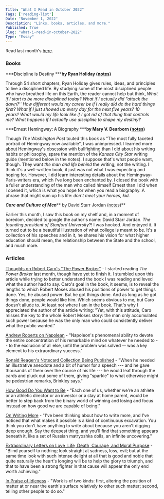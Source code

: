 ```yaml
---
Title: "What I Read in October 2022"
Tags: ['reading-list']
Date: "November 1, 2022"
Description: "Links, books, articles, and more."
Published: True
Slug: "what-i-read-in-october-2022"
Type: "Essay"
---
```


Read last month's [here](https://www.dltn.io/essays/reading-list-sept-222).

### Books

***Discipline is Destiny *****by Ryan Holiday ([notes](https://www.dltn.io/book-notes/discipline-is-destiny-by-ryan-holiday))**

Through 54 short chapters, Ryan Holiday gives rules, ideas, and principles to live a disciplined life. By studying some of the most disciplined people who have breathed life on this Earth, the reader cannot help but think, *What if I start to be more disciplined today?* *What if I actually did "attack the dawn?''* *How different would my career be if I really did do the hard things first?* *What if I just showed up every day for the next five years? 10 years?* *What would my life look like if I got rid of that thing that controls me?* *What happens if I actually use discipline to shape my destiny?*

***Ernest Hemingway: A Biography *****by Mary V. Dearborn ([notes](https://www.dltn.io/book-notes/ernest-hemingway))**

Though *The Washington Post* touted this book as "The most fully faceted portrait of Hemingway now available", I was unimpressed. I learned more about Hemingway's obsession with bullfighting than I did about his writing habits or philosophy, spare the mention of the *Kansas City Star* writing guide (mentioned below in the notes). I suppose that's what people want, though. They want *the man and life behind* the writing, not the writing. I think it's a well-written book, it just was not what I was expecting and hoping for. However, I did learn interesting details about the Hemingway-Paris-writers era, which I've long been enchanted by. I closed the book with a fuller understanding of the man who called himself Ernest than I did when I opened it, which is what you hope for when you read a biography. A phrase that might sum up his life: *don't meet your heroes, kid.*

***Care and Culture of Men***** by David Starr Jordan ([notes](https://www.dltn.io/book-notes/the-care-and-culture-of-men-by-david-starr-jordan))**

Earlier this month, I saw this book on my shelf and, in a moment of boredom, decided to google the author's name: David Starr Jordan. *The founding president of Stanford University*?! I was hooked. And enjoyed it. It turned out to be a beautiful illustration of what college is meant to be. It's a collection of his speeches and in it, he shares his vision for what higher education should mean, the relationship between the State and the school, and much more.

### Articles

[Thoughts on Robert Caro's "The Power Broker"](http://clipsnbits.blogspot.com/2016/08/thoughts-on-robert-caros-power-broker.html) - I started reading *The Power Broker* last month, though have yet to finish it. I stumbled upon this article while trying to better understand the book I was reading and loved what the author had to say. Caro's goal in the book, it seems, is to reveal the lengths to which Robert Moses abused his positions of power to get things done. Yes, he abused power. But he got things done. And as long as he got things done, people would like him. Which seems obvious to me, but Caro doesn't allude to. At least not where I am in the book. That's why I appreciated the author of the article writing: "Yet, with this attitude, Caro misses the key to the whole Robert Moses story: the man only accumulated such power because he was the only man who could consistently deliver what the public wanted."

[Andrew Roberts on Napolean](https://octavianreport.com/article/the-mind-of-napoleon-the-power-of-compartmentalization/) - "Napoleon's phenomenal ability to devote the entire concentration of his remarkable mind on whatever he needed to -- to the exclusion of all else, until the problem was solved -- was a key element to his extraordinary success."

[Ronald Reagen's Notecard Collection Being Published](http://www.usatoday.com/news/washington/2011-05-08-reagan-notes-book-brinkley_n.htm) - "When he needed an illustrative anecdote and a bit of humor for a speech --- and he gave thousands of them over the course of his life --- he would leaf through the cards and pluck out some of them, giving "sparkle" to what otherwise might be pedestrian remarks, Brinkley says."

[How Good Do You Want to Be](https://thoughtcatalog.com/ryan-holiday/2018/01/how-good-do-you-want-to-be/) - "Each one of us, whether we're an athlete or an athletic director or an investor or a stay at home parent, would be better to step back from the binary world of winning and losing and focus instead on how good we are capable of being."

[On Writing More](https://ava.substack.com/p/on-writing-more) - "I've been thinking about how to write more, and I've noticed that what makes it possible is a kind of continuous excavation. You think you don't have anything to write about because you aren't digging deep enough. Say the deepest thing, and you'll find that something appears beneath it, like a set of Russian matryoshka dolls, an infinite uncovering."

[Extraordinary Letters on Love, Life, Death, Courage, and Moral Purpose](https://www.themarginalian.org/2019/09/18/words-in-pain-olga-jacoby-letters/) - "Blind yourself to nothing; look straight at sadness, loss, evil; but at the same time look with such intense delight at all that is good and noble that quite naturally the heart's longing will be to help the glory to triumph, and that to have been a strong fighter in that cause will appear the only end worth achieving."

[In Praise of Idleness](https://harpers.org/archive/1932/10/in-praise-of-idleness/) - "Work is of two kinds: first, altering the position of matter at or near the earth's surface relatively to other such matter; second, telling other people to do so."